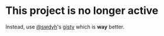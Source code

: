 # This project is no longer active

Instead, use [@swdyh][swdyh]'s [gisty][gisty] which is **way** better.

[swdyh]: https://github.com/swdyh
[gisty]: https://github.com/swdyh/gisty
